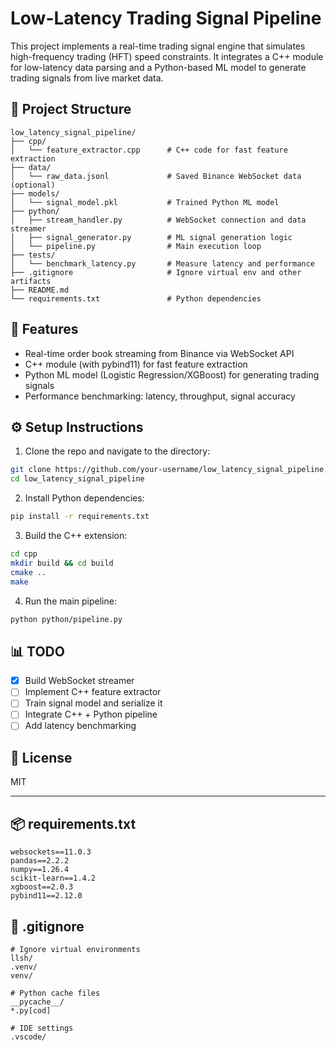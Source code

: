 # Low-Latency Trading Signal Pipeline

This project implements a real-time trading signal engine that simulates high-frequency trading (HFT) speed constraints. It integrates a C++ module for low-latency data parsing and a Python-based ML model to generate trading signals from live market data.

## 📁 Project Structure

```
low_latency_signal_pipeline/
├── cpp/
│   └── feature_extractor.cpp      # C++ code for fast feature extraction
├── data/
│   └── raw_data.jsonl             # Saved Binance WebSocket data (optional)
├── models/
│   └── signal_model.pkl           # Trained Python ML model
├── python/
│   ├── stream_handler.py          # WebSocket connection and data streamer
│   ├── signal_generator.py        # ML signal generation logic
│   └── pipeline.py                # Main execution loop
├── tests/
│   └── benchmark_latency.py       # Measure latency and performance
├── .gitignore                     # Ignore virtual env and other artifacts
├── README.md
└── requirements.txt               # Python dependencies
```

## 🚀 Features
- Real-time order book streaming from Binance via WebSocket API
- C++ module (with pybind11) for fast feature extraction
- Python ML model (Logistic Regression/XGBoost) for generating trading signals
- Performance benchmarking: latency, throughput, signal accuracy

## ⚙️ Setup Instructions
1. Clone the repo and navigate to the directory:
```bash
git clone https://github.com/your-username/low_latency_signal_pipeline.git
cd low_latency_signal_pipeline
```

2. Install Python dependencies:
```bash
pip install -r requirements.txt
```

3. Build the C++ extension:
```bash
cd cpp
mkdir build && cd build
cmake ..
make
```

4. Run the main pipeline:
```bash
python python/pipeline.py
```

## 📊 TODO
- [x] Build WebSocket streamer
- [ ] Implement C++ feature extractor
- [ ] Train signal model and serialize it
- [ ] Integrate C++ + Python pipeline
- [ ] Add latency benchmarking

## 📜 License
MIT

---

## 📦 requirements.txt
```
websockets==11.0.3
pandas==2.2.2
numpy==1.26.4
scikit-learn==1.4.2
xgboost==2.0.3
pybind11==2.12.0
```

## 📁 .gitignore
```
# Ignore virtual environments
llsh/
.venv/
venv/

# Python cache files
__pycache__/
*.py[cod]

# IDE settings
.vscode/
```
